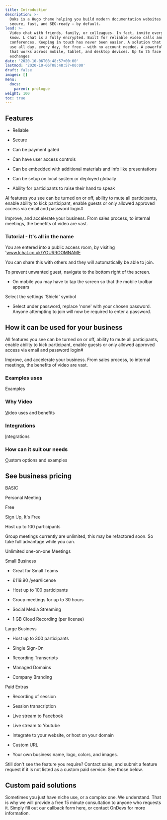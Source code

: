 ```yaml
---
title: Introduction
description: >-
  Doks is a Hugo theme helping you build modern documentation websites that are
  secure, fast, and SEO-ready — by default.
lead: >-
  Video chat with friends, family, or colleagues. In fact, invite everyone you
  know. L Chat is a fully encrypted. Built for reliable video calls and
  conferences. Keeping in touch has never been easier. A solution that you can
  use all day, every day, for free — with no account needed. A powerful solution
  that works across mobile, tablet, and desktop devices. Up to 75 face to face
  exchanges
date: '2020-10-06T08:48:57+00:00'
lastmod: '2020-10-06T08:48:57+00:00'
draft: false
images: []
menu:
  docs:
    parent: prologue
weight: 100
toc: true
---
```

## Features

*   Reliable

*   Secure

*   Can be payment gated

*   Can have user access controls

*   Can be embedded with additional materials and info like presentations

*   Can be setup on local system or deployed globally

*   Ability for participants to raise their hand to speak

Al features you see can be turned on or off, ability to mute all participants, enable ability to kick participant, enable guests or only allowed approved access via email and password login#

Improve, and accelerate your business. From sales process, to internal meetings, the benefits of video are vast.

### Tutorial - It's all in the name

You are entered into a public access room, by visiting 'www.lchat.co.uk/YOURROOMNAME

You can share this with others and they will automatically be able to join.

To prevent unwanted guest, navigate to the bottom right of the screen.

*   On mobile you may have to tap the screen so that the mobile toolbar appears

Select the settings 'Shield' symbol

*   Select under password, replace 'none' with your chosen password. Anyone attempting to join will now be required to enter a password.

## How it can be used for your business

All features you see can be turned on or off, ability to mute all participants, enable ability to kick participant, enable guests or only allowed approved access via email and password login#

Improve, and accelerate your business. From sales process, to internal meetings, the benefits of video are vast.

### Examples uses

[](https://getdoks.org/docs/recipes/project-configuration/)Examples

### Why Video

[V](https://getdoks.org/docs/reference-guides/security/)ideo uses and benefits

### Integrations

[I](https://getdoks.org/docs/extensions/add-google-fonts/)ntegrations

### How can it suit our needs

[C](https://getdoks.org/showcase/neutrino-oscillations/)ustom options and examples

## See business pricing

BASIC

Personal Meeting

Free

Sign Up, It's Free

Host up to 100 participants

Group meetings currently are unlimited, this may be refactored soon. So take full advantage while you can.

Unlimited one-on-one Meetings[](https://getdoks.org/docs/contributing/how-to-contribute/)

[](https://getdoks.org/docs/contributing/how-to-contribute/)Small Business

*   Great for Small Teams

*   £119.90 /year/license

*   Host up to 100 participants

*   Group meetings for up to 30 hours

*   Social Media Streaming

*   1 GB Cloud Recording (per license)

Large Business

*   Host up to 300 participants

*   Single Sign-On

*   Recording Transcripts

*   Managed Domains

*   Company Branding

Paid Extras

*   Recording of session

*   Session transcription

*   Live stream to Facebook

*   Live stream to Youtube

*   Integrate to your website, or host on your domain

*   Custom URL

*   Your own business name, logo, colors, and images.

Still don't see the feature you require? Contact sales, and submit a feature request if it is not listed as a custom paid service. See those below.

## Custom paid solutions

Sometimes you just have  niche use, or a complex one. We understand. That is why we will provide a free 15 minute consultation to anyone who requests it. Simply fill out our callback form here, or contact OnDevs for more information.
